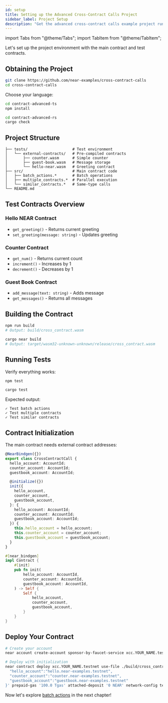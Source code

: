 ```yaml
---
id: setup
title: Setting up the Advanced Cross-Contract Calls Project
sidebar_label: Project Setup
description: "Get the advanced cross-contract calls example project running locally with all necessary dependencies and test contracts."
---
```


import Tabs from "@theme/Tabs";
import TabItem from "@theme/TabItem";

Let's set up the project environment with the main contract and test contracts.

## Obtaining the Project

```bash
git clone https://github.com/near-examples/cross-contract-calls
cd cross-contract-calls
```

Choose your language:

<Tabs>
  <TabItem value="js" label="JavaScript" default>

```bash
cd contract-advanced-ts
npm install
```

  </TabItem>
  <TabItem value="rust" label="Rust">

```bash
cd contract-advanced-rs
cargo check
```

  </TabItem>
</Tabs>

## Project Structure

```
├── tests/                    # Test environment
│   └── external-contracts/   # Pre-compiled contracts
│       ├── counter.wasm      # Simple counter
│       ├── guest-book.wasm   # Message storage
│       └── hello-near.wasm   # Greeting contract
├── src/                      # Main contract code
│   ├── batch_actions.*       # Batch operations
│   ├── multiple_contracts.*  # Parallel execution
│   └── similar_contracts.*   # Same-type calls
└── README.md
```

## Test Contracts Overview

### Hello NEAR Contract
- `get_greeting()` - Returns current greeting
- `set_greeting(message: string)` - Updates greeting

### Counter Contract  
- `get_num()` - Returns current count
- `increment()` - Increases by 1
- `decrement()` - Decreases by 1

### Guest Book Contract
- `add_message(text: string)` - Adds message
- `get_messages()` - Returns all messages

## Building the Contract

<Tabs>
  <TabItem value="js" label="JavaScript" default>

```bash
npm run build
# Output: build/cross_contract.wasm
```

  </TabItem>
  <TabItem value="rust" label="Rust">

```bash
cargo near build
# Output: target/wasm32-unknown-unknown/release/cross_contract.wasm
```

  </TabItem>
</Tabs>

## Running Tests

Verify everything works:

<Tabs>
  <TabItem value="js" label="JavaScript" default>

```bash
npm test
```

  </TabItem>
  <TabItem value="rust" label="Rust">

```bash
cargo test
```

  </TabItem>
</Tabs>

Expected output:
```
✓ Test batch actions
✓ Test multiple contracts  
✓ Test similar contracts
```

## Contract Initialization

The main contract needs external contract addresses:

<Tabs>
  <TabItem value="js" label="JavaScript" default>

```typescript
@NearBindgen({})
export class CrossContractCall {
  hello_account: AccountId;
  counter_account: AccountId;
  guestbook_account: AccountId;

  @initialize({})
  init({
    hello_account,
    counter_account,
    guestbook_account,
  }: {
    hello_account: AccountId;
    counter_account: AccountId;
    guestbook_account: AccountId;
  }) {
    this.hello_account = hello_account;
    this.counter_account = counter_account;
    this.guestbook_account = guestbook_account;
  }
}
```

  </TabItem>
  <TabItem value="rust" label="Rust">

```rust
#[near_bindgen]
impl Contract {
    #[init]
    pub fn init(
        hello_account: AccountId,
        counter_account: AccountId,
        guestbook_account: AccountId,
    ) -> Self {
        Self {
            hello_account,
            counter_account,
            guestbook_account,
        }
    }
}
```

  </TabItem>
</Tabs>

## Deploy Your Contract

```bash
# Create your account
near account create-account sponsor-by-faucet-service xcc.YOUR_NAME.testnet autogenerate-new-keypair save-to-keychain network-config testnet create

# Deploy with initialization
near contract deploy xcc.YOUR_NAME.testnet use-file ./build/cross_contract.wasm with-init-call init json-args '{
  "hello_account":"hello.near-examples.testnet",
  "counter_account":"counter.near-examples.testnet",
  "guestbook_account":"guestbook.near-examples.testnet"
}' prepaid-gas '100.0 Tgas' attached-deposit '0 NEAR' network-config testnet sign-with-keychain send
```

Now let's explore [batch actions](2-batch-actions.md) in the next chapter!